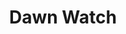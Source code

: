 ---
title: Dawn Watch
weight: 10
type: docs
prev: book/midnight/lords-midnight
next: book/1st-hour
toc: false
---